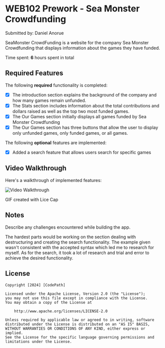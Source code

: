 # WEB102 Prework - Sea Monster Crowdfunding

Submitted by: Daniel Anorue

SeaMonster CrowdFunding is a website for the company Sea Monster Crowdfunding that displays information about the games they have funded.

Time spent: **6** hours spent in total

## Required Features

The following **required** functionality is completed:

* [x] The introduction section explains the background of the company and how many games remain unfunded.
* [x] The Stats section includes information about the total contributions and dollars raised as well as the top two most funded games.
* [x] The Our Games section initially displays all games funded by Sea Monster Crowdfunding
* [x] The Our Games section has three buttons that allow the user to display only unfunded games, only funded games, or all games.

The following **optional** features are implemented:

* [x] Added a search feature that allows users search for specific games

## Video Walkthrough

Here's a walkthrough of implemented features:

<img src='/videoWalkthroughCorrected.gif' title='Video Walkthrough' width='' alt='Video Walkthrough' />

<!-- Replace this with whatever GIF tool you used! -->
GIF created with Lice Cap  
<!-- Recommended tools:
[Kap](https://getkap.co/) for macOS
[ScreenToGif](https://www.screentogif.com/) for Windows
[peek](https://github.com/phw/peek) for Linux. -->

## Notes

Describe any challenges encountered while building the app.

The hardest parts would be working on the section dealing with destructuring and creating the search functionality. The example given wasn't consistent with the accepted syntax which led me to research for myself. As for the search, it took a lot of research and trial and error to achieve the desired functionality.

## License

    Copyright [2024] [CodePath]

    Licensed under the Apache License, Version 2.0 (the "License");
    you may not use this file except in compliance with the License.
    You may obtain a copy of the License at

        http://www.apache.org/licenses/LICENSE-2.0

    Unless required by applicable law or agreed to in writing, software
    distributed under the License is distributed on an "AS IS" BASIS,
    WITHOUT WARRANTIES OR CONDITIONS OF ANY KIND, either express or implied.
    See the License for the specific language governing permissions and
    limitations under the License.
